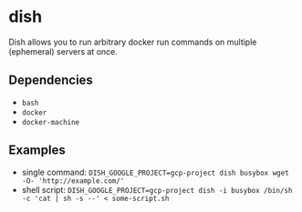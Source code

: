 # dish
Dish allows you to run arbitrary docker run commands on multiple (ephemeral) servers at once.

## Dependencies
* `bash`
* `docker`
* `docker-machine`

## Examples
* single command: `DISH_GOOGLE_PROJECT=gcp-project dish busybox wget -O- 'http://example.com/'`
* shell script: `DISH_GOOGLE_PROJECT=gcp-project dish -i busybox /bin/sh -c 'cat | sh -s --' < some-script.sh`
